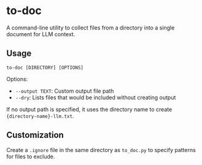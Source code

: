 # to-doc

A command-line utility to collect files from a directory into a single document for LLM context.

## Usage

```
to-doc [DIRECTORY] [OPTIONS]
```

Options:
- `--output TEXT`: Custom output file path
- `--dry`: Lists files that would be included without creating output

If no output path is specified, it uses the directory name to create `{directory-name}-llm.txt`.

## Customization

Create a `.ignore` file in the same directory as `to_doc.py` to specify patterns for files to exclude.